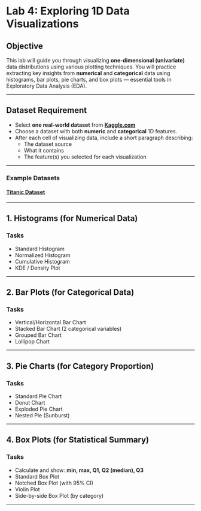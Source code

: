 # Lab 4: Exploring 1D Data Visualizations

## Objective

This lab will guide you through visualizing **one-dimensional (univariate)** data distributions using various plotting techniques. You will practice extracting key insights from **numerical** and **categorical** data using histograms, bar plots, pie charts, and box plots — essential tools in Exploratory Data Analysis (EDA).

---

## Dataset Requirement

- Select **one real-world dataset** from **[Kaggle.com](https://www.kaggle.com/)**
- Choose a dataset with both **numeric** and **categorical** 1D features.
- After each cell of visualizing data, include a short paragraph describing:
  - The dataset source
  - What it contains
  - The feature(s) you selected for each visualization

---

### Example Datasets

#### [Titanic Dataset](https://www.kaggle.com/datasets/heptapod/titanic)

---

## 1. Histograms (for Numerical Data)

### Tasks

- Standard Histogram
- Normalized Histogram
- Cumulative Histogram
- KDE / Density Plot

---

## 2. Bar Plots (for Categorical Data)

### Tasks

- Vertical/Horizontal Bar Chart
- Stacked Bar Chart (2 categorical variables)
- Grouped Bar Chart
- Lollipop Chart

---

## 3. Pie Charts (for Category Proportion)

### Tasks

- Standard Pie Chart
- Donut Chart
- Exploded Pie Chart
- Nested Pie (Sunburst)

---

## 4. Box Plots (for Statistical Summary)

### Tasks

- Calculate and show: **min, max, Q1, Q2 (median), Q3**
- Standard Box Plot
- Notched Box Plot (with 95% CI)
- Violin Plot
- Side-by-side Box Plot (by category)

---
